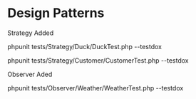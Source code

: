 # Design Patterns

Strategy Added

phpunit tests/Strategy/Duck/DuckTest.php  --testdox

phpunit tests/Strategy/Customer/CustomerTest.php --testdox

Observer Aded

phpunit tests/Observer/Weather/WeatherTest.php --testdox
